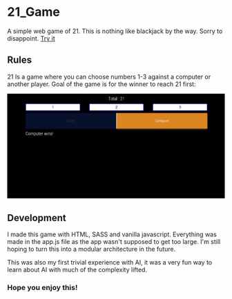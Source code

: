 # 21_Game

A simple web game of 21. This is nothing like blackjack by the way. Sorry to disappoint. [Try it](https://cometbroom.github.io/21_Game/)
## Rules

21 Is a game where you can choose numbers 1-3 against a computer or another player. Goal of the game is for the winner to reach 21 first:

![Screenshot of the game page](./github-assets/Game%20page.PNG)

## Development

I made this game with HTML, SASS and vanilla javascript. Everything was made in the app.js file as the app wasn't supposed to get too large. I'm still hoping to turn this into a modular architecture in the future.

This was also my first trivial experience with AI, it was a very fun way to learn about AI with much of the complexity lifted.

### Hope you enjoy this!
